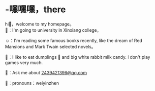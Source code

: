 # -嘿嘿嘿，there

hi👋，welcome to my homepage。     
👀：I'm going to university in Xinxiang college。

☺️：I'm reading some famous books recently, like the dream 
    of Red Mansions and Mark Twain selected novels。

🥰：I like to eat dumplings 🥟 and big white rabbit milk 
    candy. I don't play games very much.

👻：Ask me about 2439421396@qq.com

🐷：pronouns：weiyinzhen
